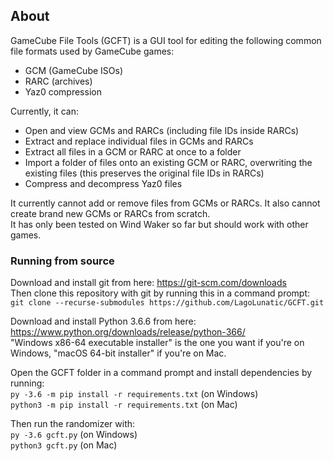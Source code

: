 
## About

GameCube File Tools (GCFT) is a GUI tool for editing the following common file formats used by GameCube games:
* GCM (GameCube ISOs)
* RARC (archives)
* Yaz0 compression

Currently, it can:
* Open and view GCMs and RARCs (including file IDs inside RARCs)
* Extract and replace individual files in GCMs and RARCs
* Extract all files in a GCM or RARC at once to a folder
* Import a folder of files onto an existing GCM or RARC, overwriting the existing files (this preserves the original file IDs in RARCs)
* Compress and decompress Yaz0 files

It currently cannot add or remove files from GCMs or RARCs. It also cannot create brand new GCMs or RARCs from scratch.  
It has only been tested on Wind Waker so far but should work with other games.  

### Running from source

Download and install git from here: https://git-scm.com/downloads  
Then clone this repository with git by running this in a command prompt:  
`git clone --recurse-submodules https://github.com/LagoLunatic/GCFT.git`  

Download and install Python 3.6.6 from here: https://www.python.org/downloads/release/python-366/  
"Windows x86-64 executable installer" is the one you want if you're on Windows, "macOS 64-bit installer" if you're on Mac.  

Open the GCFT folder in a command prompt and install dependencies by running:  
`py -3.6 -m pip install -r requirements.txt` (on Windows)  
`python3 -m pip install -r requirements.txt` (on Mac)  

Then run the randomizer with:  
`py -3.6 gcft.py` (on Windows)  
`python3 gcft.py` (on Mac)  
